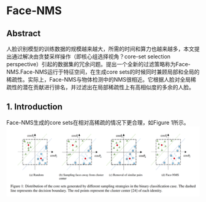 # Face-NMS

## Abstract
人脸识别模型的训练数据的规模越来越大，所需的时间和算力也越来越多，本文提出通过解决由贪婪采样操作（即核心组选择视角？core-set selection perspective）引起的数据集的冗余问题。提出一个全新的过滤策略称为Face-NMS.Face-NMS运行于特征空间，在生成core sets的时候同时兼顾局部和全局的稀疏性。实际上，Face-NMS与物体检测中的NMS很相近。它根据人脸对全局稀疏性的潜在贡献进行排名，并过滤出在局部稀疏性上有高相似度的多余的人脸。

## 1. Introduction
Face-NMS生成的core sets在相对高稀疏的情况下更合理，如Figure 1所示。
![Figure 1](1.png "Figure 1")

